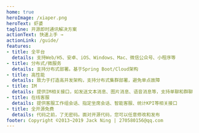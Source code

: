 ```yaml
---
home: true
heroImage: /xiaper.png
heroText: 虾婆
tagline: 开源即时通讯解决方案
actionText: 快速上手 →
actionLink: /guide/
features:
- title: 全平台
  details: 支持Web/H5、安卓、iOS、Windows、Mac、微信公众号、小程序等
- title: 分布式/微服务
  details: 支持分布式部署。基于Spring Boot/Cloud架构
- title: 高性能
  details: 致力于打造高并发架构，支持分布式集群部署，避免单点故障
- title: IM
  details: 提供IM相关接口，如发送文本消息、图片消息、语音消息等，支持单聊和群聊
- title: 在线客服
  details: 提供客服工作组会话、指定坐席会话、智能客服、统计KPI等相关接口
- title: 全开源免费
  details: 代码之前，了无密码。面对开源代码，您可以任意修改和发布
footer: Copyright ©2013~2019 Jack Ning | 270580156@qq.com
---
```

